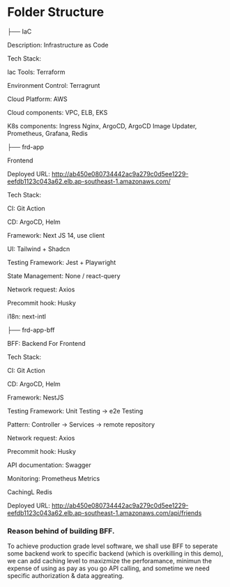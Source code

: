 # Folder Structure


├── IaC

Description: Infrastructure as Code

Tech Stack:

Iac Tools: Terraform

Environment Control: Terragrunt

Cloud Platform: AWS

Cloud components: VPC, ELB, EKS

K8s components: Ingress Nginx, ArgoCD, ArgoCD Image Updater, Prometheus, Grafana, Redis


├── frd-app

Frontend

Deployed URL: http://ab450e080734442ac9a279c0d5ee1229-eefdb1123c043a62.elb.ap-southeast-1.amazonaws.com/

Tech Stack:

CI: Git Action

CD: ArgoCD, Helm

Framework: Next JS 14, use client

UI: Tailwind + Shadcn

Testing Framework: Jest + Playwright

State Management: None / react-query

Network request: Axios

Precommit hook: Husky

i18n: next-intl



├── frd-app-bff

BFF: Backend For Frontend

Tech Stack:

CI: Git Action

CD: ArgoCD, Helm

Framework: NestJS

Testing Framework: Unit Testing -> e2e Testing

Pattern: Controller -> Services -> remote repository

Network request: Axios

Precommit hook: Husky

API documentation: Swagger

Monitoring: Prometheus Metrics

CachingL Redis

Deployed URL: http://ab450e080734442ac9a279c0d5ee1229-eefdb1123c043a62.elb.ap-southeast-1.amazonaws.com/api/friends

### Reason behind of building BFF. 
To achieve production grade level software, we shall use BFF to seperate some backend work to specific backend (which is overkilling in this demo), we can add caching level to maxizmize the perforamance, minimun the expense of using as pay as you go API calling, and sometime we need specific authorization & data aggreating.